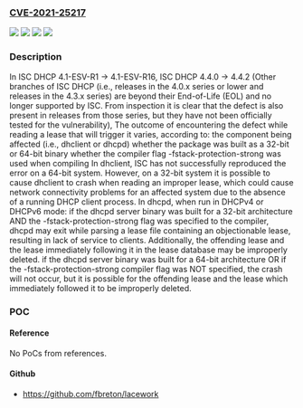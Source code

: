### [CVE-2021-25217](https://cve.mitre.org/cgi-bin/cvename.cgi?name=CVE-2021-25217)
![](https://img.shields.io/static/v1?label=Product&message=ISC%20DHCP&color=blue)
![](https://img.shields.io/static/v1?label=Version&message=4.1%20ESV%20&color=brightgreen)
![](https://img.shields.io/static/v1?label=Version&message=4.4%20&color=brightgreen)
![](https://img.shields.io/static/v1?label=Vulnerability&message=Program%20code%20used%20by%20the%20ISC%20DHCP%20package%20to%20read%20and%20parse%20stored%20leases%20has%20a%20defect%20that%20can%20be%20exploited%20by%20an%20attacker%20to%20cause%20one%20of%20several%20undesirable%20outcomes%2C%20depending%20on%20the%20component%20attacked%20and%20the%20way%20in%20which%20it%20was%20compiled.%20%20Because%20of%20a%20discrepancy%20between%20the%20code%20which%20handles%20encapsulated%20option%20information%20in%20leases%20transmitted%20%22on%20the%20wire%22%20and%20the%20code%20which%20reads%20and%20parses%20lease%20information%20after%20it%20has%20been%20written%20to%20disk%20storage%2C%20it%20is%20potentially%20possible%20for%20an%20attacker%20to%20deliberately%20cause%20a%20situation%20where%3A%20%20%20%20%20%20dhcpd%2C%20while%20running%20in%20DHCPv4%20or%20DHCPv6%20mode%2C%20or%20%20%20%20%20dhclient%2C%20the%20ISC%20DHCP%20client%20implementation%20%20will%20attempt%20to%20read%20a%20stored%20lease%20that%20contains%20option%20information%20which%20will%20trigger%20a%20bug%20in%20the%20option%20parsing%20code.%20%20Affects%20ISC%20DHCP%204.1-ESV-R1%20-%3E%204.1-ESV-R16%2C%20ISC%20DHCP%204.4.0%20-%3E%204.4.2.%20Other%20branches%20of%20ISC%20DHCP%20(i.e.%2C%20releases%20in%20the%204.0.x%20series%20or%20lower%20and%20releases%20in%20the%204.3.x%20series)%20are%20beyond%20their%20End-of-Life%20(EOL)%20and%20no%20longer%20supported%20by%20ISC.%20From%20inspection%20it%20is%20clear%20that%20the%20defect%20is%20also%20present%20in%20releases%20from%20those%20series%2C%20but%20they%20have%20not%20been%20officially%20tested%20for%20the%20vulnerability.%20%20Affects%20both%20dhcpd%20(server)%20and%20dhcpcd%20(client).&color=brightgreen)

### Description

In ISC DHCP 4.1-ESV-R1 -> 4.1-ESV-R16, ISC DHCP 4.4.0 -> 4.4.2 (Other branches of ISC DHCP (i.e., releases in the 4.0.x series or lower and releases in the 4.3.x series) are beyond their End-of-Life (EOL) and no longer supported by ISC. From inspection it is clear that the defect is also present in releases from those series, but they have not been officially tested for the vulnerability), The outcome of encountering the defect while reading a lease that will trigger it varies, according to: the component being affected (i.e., dhclient or dhcpd) whether the package was built as a 32-bit or 64-bit binary whether the compiler flag -fstack-protection-strong was used when compiling In dhclient, ISC has not successfully reproduced the error on a 64-bit system. However, on a 32-bit system it is possible to cause dhclient to crash when reading an improper lease, which could cause network connectivity problems for an affected system due to the absence of a running DHCP client process. In dhcpd, when run in DHCPv4 or DHCPv6 mode: if the dhcpd server binary was built for a 32-bit architecture AND the -fstack-protection-strong flag was specified to the compiler, dhcpd may exit while parsing a lease file containing an objectionable lease, resulting in lack of service to clients. Additionally, the offending lease and the lease immediately following it in the lease database may be improperly deleted. if the dhcpd server binary was built for a 64-bit architecture OR if the -fstack-protection-strong compiler flag was NOT specified, the crash will not occur, but it is possible for the offending lease and the lease which immediately followed it to be improperly deleted.

### POC

#### Reference
No PoCs from references.

#### Github
- https://github.com/fbreton/lacework

